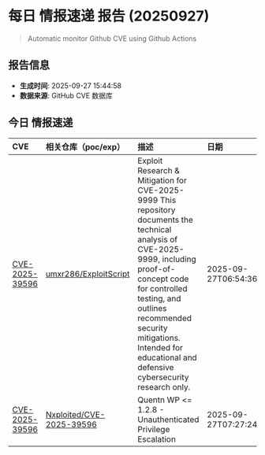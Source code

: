 # 每日 情报速递 报告 (20250927)

> Automatic monitor Github CVE using Github Actions 

## 报告信息
- **生成时间**: 2025-09-27 15:44:58
- **数据来源**: GitHub CVE 数据库

## 今日 情报速递

| CVE | 相关仓库（poc/exp） | 描述 | 日期 |
|:---|:---|:---|:---|
| [CVE-2025-39596](https://www.cve.org/CVERecord?id=CVE-2025-39596) | [umxr286/ExploitScript](https://github.com/umxr286/ExploitScript) | Exploit Research &amp; Mitigation for CVE-2025-9999 This repository documents the technical analysis of CVE-2025-9999, including proof-of-concept code for controlled testing, and outlines recommended security mitigations. Intended for educational and defensive cybersecurity research only. | 2025-09-27T06:54:36Z|
| [CVE-2025-39596](https://www.cve.org/CVERecord?id=CVE-2025-39596) | [Nxploited/CVE-2025-39596](https://github.com/Nxploited/CVE-2025-39596) | Quentn WP &lt;= 1.2.8 - Unauthenticated Privilege Escalation | 2025-09-27T07:27:24Z|
